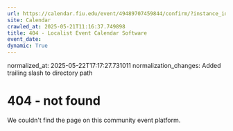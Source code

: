 ```yaml
---
url: https://calendar.fiu.edu/event/49489707459844/confirm/?instance_id=49489707481360&return=https%3A%2F%2Fcalendar.fiu.edu%2Fcalendar%3Fevent_types%255B%255D%3D121721
site: Calendar
crawled_at: 2025-05-21T11:16:37.749898
title: 404 - Localist Event Calendar Software
event_date: 
dynamic: True
---
```

normalized_at: 2025-05-22T17:17:27.731011
normalization_changes: Added trailing slash to directory path

# 404 - not found
We couldn't find the page on this community event platform.
